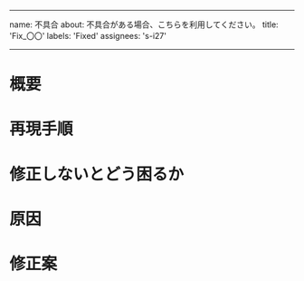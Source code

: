 <!-- Keep a changelogの
Added
Changed
Deprecated
Fixed
Removed
Security
Onboarding
 -->

---
name: 不具合
about: 不具合がある場合、こちらを利用してください。
title: 'Fix_〇〇'
labels: 'Fixed'
assignees: 's-i27'

---

# 概要

# 再現手順

# 修正しないとどう困るか

# 原因

# 修正案
